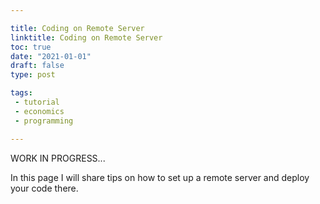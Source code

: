 ```yaml
---

title: Coding on Remote Server
linktitle: Coding on Remote Server
toc: true
date: "2021-01-01"
draft: false
type: post

tags:
 - tutorial
 - economics
 - programming

---
```




WORK IN PROGRESS...

In this page I will share tips on how to set up a remote server and deploy your code there.

